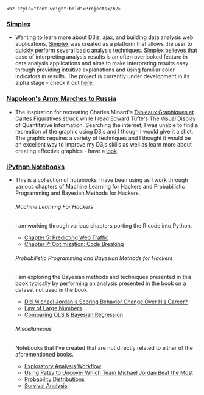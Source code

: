 
<div id="home">

 
	<h2 style="font-weight:bold">Projects</h2>
  <h3><i class="icon-bookmark"></i><a href="http://simplexa.herokuapp.com/index"> Simplex</a></h3>
  <ul id="blog-posts" class="posts">
          <li><span>Wanting to learn more about D3js, ajax, and building data analysis web applications, <a href="http://simplexa.herokuapp.com/index">Simplex</a> was created as a platform that allows the user to quickly perform several basic analysis techniques. Simplex believes that ease of interpreting analysis results is an often overlooked feature in data analysis applications and aims to make interpreting results easy through providing intuitive explanations and using familiar color indicators in results. The project is currently under development in its alpha stage - check it out <a href="http://simplexa.herokuapp.com/index">here</a>.</span> </li>

  </ul>
<p>
  <h3><i class="icon-bookmark"></i><a href="http://www.aaronrank.com">Napoleon's Army Marches to Russia</a></h3>
  <ul id="blog-posts" class="posts">
          <li><span>The inspiration for recreating Charles Minard's <a href="http://www.aaronrank.com">Tableaux Graphiques et Cartes Figuratives</a> struck while I read Edward Tufte's The Visual Display of Quantitative Information. Searching the internet, I was unable to find a recreation of the graphic using D3js and I though I would give it a shot. The graphic requires a variety of techniques and I thought it would be an excellent way to improve my D3js skills as well as learn more about creating effective graphics - have a <a href="http://www.aaronrank.com">look</a>.</span></li>

  </ul>
<h3><i class="icon-bookmark"></i><a href="#">iPython Notebooks</a></h3> 


  <ul id="blog-posts" class="posts">

<li><span>This is a collection of notebooks I have been using as I work through various chapters of Machine Learning for Hackers  and Probabilistic Programming and Bayesian Methods for Hackers.
<p>
<h6>Machine Learning For Hackers</h6>
I am working through various chapters porting the R code into Python. 
<ul>
<li><a href="http://nbviewer.ipython.org/github/rankam/notebooks/blob/master/Predicting%20Web%20Traffic.ipynb">Chapter 5: Predicting Web Traffic</a></li>
<li><a href="http://nbviewer.ipython.org/github/rankam/notebooks/blob/master/Optimization%20-%20Breaking%20Codes.ipynb">Chapter 7: Optimization: Code Breaking</a></li>
</ul>

<p>
<h6>Probabilistic Programming and Bayesian Methods for Hackers</h6>
I am exploring the Bayesian methods and techniques presented in this book typically by performing an analysis presented in the book on a dataset not used in the book.
<ul>
<li><a href="http://nbviewer.ipython.org/github/rankam/notebooks/blob/master/Did%20Michael%20Jordan%27s%20Scoring%20Behavior%20Change%20Over%20His%20Career%3F.ipynb">Did Michael Jordan's Scoring Behavior Change Over His Career?</a></li>
<li><a href="http://nbviewer.ipython.org/github/rankam/notebooks/blob/master/Law%20of%20Large%20Numbers.ipynb">Law of Large Numbers</a></li>
<li><a href="http://nbviewer.ipython.org/github/rankam/notebooks/blob/master/Bayesian%20Regression.ipynb">Comparing OLS & Bayesian Regression</a></li>
</ul>
<p>
<h6>Miscellaneous</h6>
Notebooks that I've created that are not directly related to either of the aforementioned books.
<ul>
<li><a href="http://nbviewer.ipython.org/github/rankam/notebooks/blob/master/Exploratory%20Analysis%20-%20Songs%20and%20Artists.ipynb">Exploratory Analysis Workflow</a></li>
<li><a href="http://nbviewer.ipython.org/github/rankam/notebooks/blob/master/What%20Team%20Did%20Michael%20Jordan%20Beat%20the%20Most%3F.ipynb">Using Patsy to Uncover Which Team Michael Jordan Beat the Most</a></li>
<li><a href="http://nbviewer.ipython.org/github/rankam/notebooks/blob/master/Probability%20Distributions.ipynb">Probability Distributions</a></li>
<li><a href="http://nbviewer.ipython.org/github/rankam/notebooks/blob/master/Survival%20Analysis.ipynb">Survival Analysis</a></li>
</ul>
</span>
</ul> 

</div>
